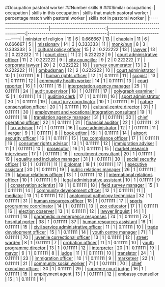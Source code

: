 #Occupation pastoral worker
##Number skills 9
###Similar occupations:
| occupation                                                                                              |   skills in this occupation |   skills that match pastoral worker |   percentage match with pastoral worker |   skills not in pastoral worker |
|:--------------------------------------------------------------------------------------------------------|----------------------------:|------------------------------------:|----------------------------------------:|--------------------------------:|
| [minister of religion](minister_of_religion.md)                                                         |                          19 |                                   6 |                                0.666667 |                              13 |
| [chaplain](chaplain.md)                                                                                 |                          11 |                                   6 |                                0.666667 |                               5 |
| [missionary](missionary.md)                                                                             |                          14 |                                   3 |                                0.333333 |                              11 |
| [monk/nun](monk-nun.md)                                                                                 |                           8 |                                   3 |                                0.333333 |                               5 |
| [cultural policy officer](cultural_policy_officer.md)                                                   |                          15 |                                   2 |                                0.222222 |                              13 |
| [lawyer](lawyer.md)                                                                                     |                          13 |                                   2 |                                0.222222 |                              11 |
| [court clerk](court_clerk.md)                                                                           |                          11 |                                   2 |                                0.222222 |                               9 |
| [court administrative officer](court_administrative_officer.md)                                         |                          11 |                                   2 |                                0.222222 |                               9 |
| [city councillor](city_councillor.md)                                                                   |                           9 |                                   2 |                                0.222222 |                               7 |
| [corporate lawyer](corporate_lawyer.md)                                                                 |                          20 |                                   2 |                                0.222222 |                              18 |
| [survey enumerator](survey_enumerator.md)                                                               |                          13 |                                   2 |                                0.222222 |                              11 |
| [ombudsman](ombudsman.md)                                                                               |                          12 |                                   2 |                                0.222222 |                              10 |
| [court administrator](court_administrator.md)                                                           |                          10 |                                   1 |                                0.111111 |                               9 |
| [human rights officer](human_rights_officer.md)                                                         |                          12 |                                   1 |                                0.111111 |                              11 |
| [scopist](scopist.md)                                                                                   |                          13 |                                   1 |                                0.111111 |                              12 |
| [community health worker](community_health_worker.md)                                                   |                          14 |                                   1 |                                0.111111 |                              13 |
| [court reporter](court_reporter.md)                                                                     |                          16 |                                   1 |                                0.111111 |                              15 |
| [interpretation agency manager](interpretation_agency_manager.md)                                       |                          25 |                                   1 |                                0.111111 |                              24 |
| [audit supervisor](audit_supervisor.md)                                                                 |                          18 |                                   1 |                                0.111111 |                              17 |
| [polygraph examiner](polygraph_examiner.md)                                                             |                          15 |                                   1 |                                0.111111 |                              14 |
| [auditing clerk](auditing_clerk.md)                                                                     |                          17 |                                   1 |                                0.111111 |                              16 |
| [sport administrator](sport_administrator.md)                                                           |                          20 |                                   1 |                                0.111111 |                              19 |
| [court jury coordinator](court_jury_coordinator.md)                                                     |                          10 |                                   1 |                                0.111111 |                               9 |
| [nature conservation officer](nature_conservation_officer.md)                                           |                          20 |                                   1 |                                0.111111 |                              19 |
| [cultural centre director](cultural_centre_director.md)                                                 |                          31 |                                   1 |                                0.111111 |                              30 |
| [employment and vocational integration consultant](employment_and_vocational_integration_consultant.md) |                          19 |                                   1 |                                0.111111 |                              18 |
| [translation agency manager](translation_agency_manager.md)                                             |                          31 |                                   1 |                                0.111111 |                              30 |
| [chief operating officer](chief_operating_officer.md)                                                   |                          22 |                                   1 |                                0.111111 |                              21 |
| [financial auditor](financial_auditor.md)                                                               |                          22 |                                   1 |                                0.111111 |                              21 |
| [tax advisor](tax_advisor.md)                                                                           |                          17 |                                   1 |                                0.111111 |                              16 |
| [case administrator](case_administrator.md)                                                             |                          12 |                                   1 |                                0.111111 |                              11 |
| [verger](verger.md)                                                                                     |                           9 |                                   1 |                                0.111111 |                               8 |
| [book editor](book_editor.md)                                                                           |                          15 |                                   1 |                                0.111111 |                              14 |
| [airport security officer](airport_security_officer.md)                                                 |                          16 |                                   1 |                                0.111111 |                              15 |
| [tax compliance officer](tax_compliance_officer.md)                                                     |                          17 |                                   1 |                                0.111111 |                              16 |
| [consumer rights advisor](consumer_rights_advisor.md)                                                   |                          13 |                                   1 |                                0.111111 |                              12 |
| [immigration adviser](immigration_adviser.md)                                                           |                          11 |                                   1 |                                0.111111 |                              10 |
| [prosecutor](prosecutor.md)                                                                             |                          16 |                                   1 |                                0.111111 |                              15 |
| [market research interviewer](market_research_interviewer.md)                                           |                          17 |                                   1 |                                0.111111 |                              16 |
| [recruitment consultant](recruitment_consultant.md)                                                     |                          20 |                                   1 |                                0.111111 |                              19 |
| [equality and inclusion manager](equality_and_inclusion_manager.md)                                     |                          31 |                                   1 |                                0.111111 |                              30 |
| [social security officer](social_security_officer.md)                                                   |                          12 |                                   1 |                                0.111111 |                              11 |
| [diplomat](diplomat.md)                                                                                 |                          18 |                                   1 |                                0.111111 |                              17 |
| [executive assistant](executive_assistant.md)                                                           |                          20 |                                   1 |                                0.111111 |                              19 |
| [public relations manager](public_relations_manager.md)                                                 |                          26 |                                   1 |                                0.111111 |                              25 |
| [labour relations officer](labour_relations_officer.md)                                                 |                          13 |                                   1 |                                0.111111 |                              12 |
| [international relations officer](international_relations_officer.md)                                   |                          10 |                                   1 |                                0.111111 |                               9 |
| [legal administrative assistant](legal_administrative_assistant.md)                                     |                          10 |                                   1 |                                0.111111 |                               9 |
| [conservation scientist](conservation_scientist.md)                                                     |                          19 |                                   1 |                                0.111111 |                              18 |
| [field survey manager](field_survey_manager.md)                                                         |                          15 |                                   1 |                                0.111111 |                              14 |
| [community development officer](community_development_officer.md)                                       |                          12 |                                   1 |                                0.111111 |                              11 |
| [mediator](mediator.md)                                                                                 |                          13 |                                   1 |                                0.111111 |                              12 |
| [anatomical pathology technician](anatomical_pathology_technician.md)                                   |                          32 |                                   1 |                                0.111111 |                              31 |
| [human resources officer](human_resources_officer.md)                                                   |                          18 |                                   1 |                                0.111111 |                              17 |
| [sports programme coordinator](sports_programme_coordinator.md)                                         |                          14 |                                   1 |                                0.111111 |                              13 |
| [zoo educator](zoo_educator.md)                                                                         |                          17 |                                   1 |                                0.111111 |                              16 |
| [election observer](election_observer.md)                                                               |                          13 |                                   1 |                                0.111111 |                              12 |
| [lawyer linguist](lawyer_linguist.md)                                                                   |                          14 |                                   1 |                                0.111111 |                              13 |
| [paramedic in emergency responses](paramedic_in_emergency_responses.md)                                 |                          74 |                                   1 |                                0.111111 |                              73 |
| [hospital porter](hospital_porter.md)                                                                   |                          38 |                                   1 |                                0.111111 |                              37 |
| [human resources assistant](human_resources_assistant.md)                                               |                          16 |                                   1 |                                0.111111 |                              15 |
| [civil service administrative officer](civil_service_administrative_officer.md)                         |                          11 |                                   1 |                                0.111111 |                              10 |
| [trade development officer](trade_development_officer.md)                                               |                          15 |                                   1 |                                0.111111 |                              14 |
| [youth centre manager](youth_centre_manager.md)                                                         |                          71 |                                   1 |                                0.111111 |                              70 |
| [juvenile correctional officer](juvenile_correctional_officer.md)                                       |                          13 |                                   1 |                                0.111111 |                              12 |
| [street warden](street_warden.md)                                                                       |                           8 |                                   1 |                                0.111111 |                               7 |
| [probation officer](probation_officer.md)                                                               |                          11 |                                   1 |                                0.111111 |                              10 |
| [youth programme director](youth_programme_director.md)                                                 |                          13 |                                   1 |                                0.111111 |                              12 |
| [interpreter](interpreter.md)                                                                           |                          20 |                                   1 |                                0.111111 |                              19 |
| [mayor](mayor.md)                                                                                       |                           9 |                                   1 |                                0.111111 |                               8 |
| [judge](judge.md)                                                                                       |                          11 |                                   1 |                                0.111111 |                              10 |
| [translator](translator.md)                                                                             |                          24 |                                   1 |                                0.111111 |                              23 |
| [immigration officer](immigration_officer.md)                                                           |                          10 |                                   1 |                                0.111111 |                               9 |
| [marketeer](marketeer.md)                                                                               |                          22 |                                   1 |                                0.111111 |                              21 |
| [community social worker](community_social_worker.md)                                                   |                          71 |                                   1 |                                0.111111 |                              70 |
| [chief executive officer](chief_executive_officer.md)                                                   |                          30 |                                   1 |                                0.111111 |                              29 |
| [supreme court judge](supreme_court_judge.md)                                                           |                          16 |                                   1 |                                0.111111 |                              15 |
| [employment agent](employment_agent.md)                                                                 |                          13 |                                   1 |                                0.111111 |                              12 |
| [embassy counsellor](embassy_counsellor.md)                                                             |                          15 |                                   1 |                                0.111111 |                              14 |
